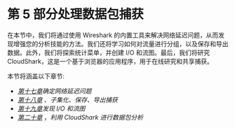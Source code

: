 # 第 5 部分处理数据包捕获

在本节中，我们将通过使用 Wireshark 的内置工具来解决网络延迟问题，从而发现增强您的分析技能的方法。我们还将学习如何对流量进行分组，以及保存和导出数据。此外，我们将探索统计菜单，并创建 I/O 和流图。最后，我们将研究 CloudShark，这是一个基于浏览器的应用程序，用于在线研究和共享捕获。

本节将涵盖以下章节:

*   [*第十七章*](B18389_17_ePub.xhtml#_idTextAnchor345)*确定网络延迟问题*
*   [*第十八章*](B18389_18_ePub.xhtml#_idTextAnchor360) 、*子集化、保存、导出捕获*
*   [*第十九章*](B18389_19_ePub.xhtml#_idTextAnchor377)*发现 I/O 和流图*
*   [*第二十章*](B18389_20_ePub.xhtml#_idTextAnchor401) ，*利用 CloudShark 进行数据包分析*